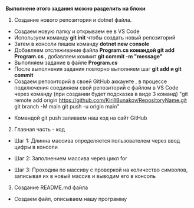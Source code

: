 **Выполнене этого задания можно разделить на блоки**

1. Создание нового репозитория и dotnet файла.

- Создаем новую папку и открываем ее в VS Code
- Используем команду **git init** чтобы создать новый репозиторий
- Затем в консоли пишем команду **dotnet new console**
- Добавляем отслеживание файла **Program.cs командой git add Program.cs** , добавляем коммит **git commit -m "message"**
- Выполняем задание в файле **Program.cs**
- После выполнения задания повторно выполняем шаг **git add и git commit**
- Создаем репозиторий в своей GitHub аккаунте , в процессе подключения соединяем свой репозиторий с файлом в VS Code через команду (при создании будет подсказка в виде 3 команд) "git remote add origin https://github.com/KirillBunakov/RepositoryName.git git branch -M main git push -u origin main"

* Командой git push заливаем наш код на сайт GitHub

2. Главная часть - код

- Шаг 1: Длинна массива определяется пользователем через ввод цифры в консоли

- Шаг 2: Заполнением массива через цикл for
- Шаг 3: Проходим по массиву с проверкой на количество символов, записывая их в новый массив и выводим его в консоль

3. Создание README.md файла

- Создаем файл, описываем нашу программу
